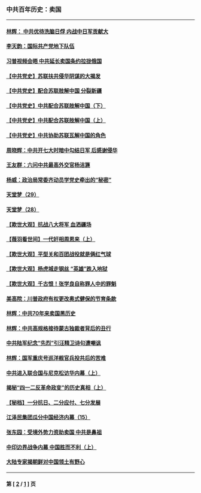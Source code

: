 ### 中共百年历史：卖国
---
#### [林辉： 中共优待洗脑日俘 内战中日军贡献大](../../pages/nf1176117/n13624644.md?05030430) 
#### [李天韵：国际共产党地下队伍](../../pages/nf1176117/n13611808.md?05030430) 
#### [习普视频会晤 中共延长卖国条约拉拢俄国](../../pages/nf1176117/n13060971.md?05030430) 
#### [【中共党史】苏联扶共侵华阴谋的大揭发](../../pages/nf1176117/n13056050.md?05030430) 
#### [【中共党史】配合苏联肢解中国 分裂新疆](../../pages/nf1176117/n13040700.md?05030430) 
#### [【中共党史】中共配合苏联肢解中国（下）](../../pages/nf1176117/n13035660.md?05030430) 
#### [【中共党史】中共配合苏联肢解中国（上）](../../pages/nf1176117/n13030262.md?05030430) 
#### [【中共党史】中共协助苏联瓦解中国的角色](../../pages/nf1176117/n13018109.md?05030430) 
#### [周晓辉：中共开七大时暗中勾结日军 后感谢侵华](../../pages/nf1176117/n12921960.md?05030430) 
#### [王友群：六问中共最高外交官杨洁篪](../../pages/nf1176117/n12836495.md?05030430) 
#### [杨威：政治局常委齐动员学党史牵出的“秘密”](../../pages/nf1176117/n12764642.md?05030430) 
#### [天堂梦（29）](../../pages/nf1176117/n12408465.md?05030430) 
#### [天堂梦（28）](../../pages/nf1176117/n12408309.md?05030430) 
#### [【欺世大观】抗战八大将军 血洒疆场](../../pages/nf1176117/n12357044.md?05030430) 
#### [【薇羽看世间】一代奸相周恩来（上）](../../pages/nf1176117/n12401109.md?05030430) 
#### [【欺世大观】平型关和百团战役就是俩红气球](../../pages/nf1176117/n12359157.md?05030430) 
#### [【欺世大观】杨虎城走钢丝 “英雄”跌入地狱](../../pages/nf1176117/n12358840.md?05030430) 
#### [【欺世大观】千古恨！张学良自称罪人中的罪魁](../../pages/nf1176117/n12358629.md?05030430) 
#### [美高院：川普政府有权更改奥式健保的节育条款](../../pages/nf1176117/n12242171.md?05030430) 
#### [林辉：中共70年来卖国黑历史](../../pages/nf1176117/n11552181.md?05030430) 
#### [林辉：中共高规格接待蒙古独裁者背后的丑行](../../pages/nf1176117/n11225005.md?05030430) 
#### [中共陆军纪念“先烈”引汪精卫诗句遭嘲讽](../../pages/nf1176117/n11153345.md?05030430) 
#### [林辉：国军重庆号巡洋舰官兵投共后的苦难](../../pages/nf1176117/n10997801.md?05030430) 
#### [中共进入联合国与尼克松访华内幕（上）](../../pages/nf1176117/n10138788.md?05030430) 
#### [揭秘“四一二反革命政变”的历史真相（上）](../../pages/nf1176117/n9996650.md?05030430) 
#### [【秘档】一分抗日、二分应付、七分发展](../../pages/nf1176117/n9331484.md?05030430) 
#### [江泽民集团瓜分中国经济内幕（15）](../../pages/nf1176117/n9268584.md?05030430) 
#### [张东园：受境外势力资助卖国 中共是鼻祖](../../pages/nf1176117/n9272480.md?05030430) 
#### [中印边界战争内幕 中国胜而不利（上）](../../pages/nf1176117/n9252458.md?05030430) 
#### [大陆专家揭朝鲜对中国领土有野心](../../pages/nf1176117/n9074056.md?05030430) 

---
#### 第 [ [2](./2.md?05030430) / [1](./1.md?05030430) ] 页
